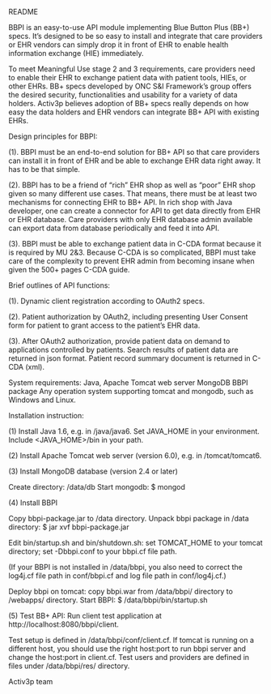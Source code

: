 README

BBPI is an easy-to-use API module implementing Blue Button Plus (BB+) specs. It’s designed to be so easy to install and integrate that care providers or EHR vendors can simply drop it in front of EHR to enable health information exchange (HIE) immediately.

To meet Meaningful Use stage 2 and 3 requirements, care providers need to enable their EHR to exchange patient data with patient tools, HIEs, or other EHRs. BB+ specs developed by ONC S&I Framework’s group offers the desired security, functionalities and usability for a variety of data holders. Activ3p believes adoption of BB+ specs really depends on how easy the data holders and EHR vendors can integrate BB+ API with existing EHRs. 

Design principles for BBPI:

(1). BBPI must be an end-to-end solution for BB+ API so that care providers can install it in front of EHR and be able to exchange EHR data right away. It has to be that simple.

(2). BBPI has to be a friend of “rich” EHR shop as well as “poor” EHR shop given so many different use cases.  That means, there must be at least two mechanisms for connecting EHR to BB+ API. In rich shop with Java developer, one can create a connector for API to get data directly from EHR or EHR database. Care providers with only EHR database admin available can export data from database periodically and feed it into API.

(3). BBPI must be able to exchange patient data in C-CDA format because it is required by MU 2&3. Because C-CDA is so complicated, BBPI must take care of the complexity to prevent EHR admin from becoming insane when given the 500+ pages C-CDA guide.

Brief outlines of API functions:

(1). Dynamic client registration according to OAuth2 specs. 

(2). Patient authorization by OAuth2, including presenting User Consent form for patient to grant access to the patient’s EHR data.

(3). After OAuth2 authorization, provide patient data on demand to applications controlled by patients.  Search results of patient data are returned in json format. Patient record summary document is returned in C-CDA (xml).   

System requirements:
	Java, Apache Tomcat web server
	MongoDB
	BBPI package
	Any operation system supporting tomcat and mongodb, such as Windows and Linux.

Installation instruction:

(1) Install Java 1.6, e.g. in /java/java6. Set JAVA_HOME in your environment. Include <JAVA_HOME>/bin in your path.

(2) Install Apache Tomcat web server (version 6.0), e.g. in /tomcat/tomcat6.

(3) Install MongoDB  database (version 2.4 or later)

Create directory: /data/db
Start mongodb:
  $ mongod 

(4) Install BBPI

Copy bbpi-package.jar to /data directory.
Unpack bbpi package in /data directory:
  $ jar xvf bbpi-package.jar

Edit bin/startup.sh and bin/shutdown.sh: set TOMCAT_HOME to your tomcat directory; set -Dbbpi.conf to your bbpi.cf file path.

(If your BBPI is not installed in /data/bbpi, you also need to correct the log4j.cf file path in conf/bbpi.cf and log file path in conf/log4j.cf.)

Deploy bbpi on tomcat: copy bbpi.war from /data/bbpi/ directory to <tomcat>/webapps/ directory.
Start BBPI:
  $ /data/bbpi/bin/startup.sh

(5) Test BB+ API: Run client test application at http://localhost:8080/bbpi/client. 

Test setup is defined in /data/bbpi/conf/client.cf. If tomcat is running on a different host, you should use the right host:port to run bbpi server and change the host:port in client.cf.  Test users and providers are defined in files under /data/bbpi/res/ directory.


Activ3p team


